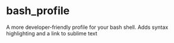 bash_profile
============

A more developer-friendly profile for your bash shell. Adds syntax highlighting and a link to sublime text
